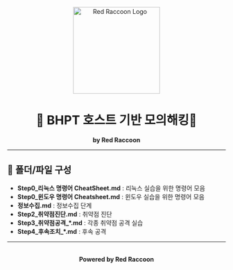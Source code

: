 <p align="center">
  <img src="https://blog.redraccoon.kr/assets/images/Color%20logo%20-%20no%20background-1.png" width="200" alt="Red Raccoon Logo"/>
</p>

<h1 align="center">🦝 BHPT 호스트 기반 모의해킹🦝</h1>
<p align="center">
  <b>by Red Raccoon</b>
</p>

---
## 📂 폴더/파일 구성

- **Step0_리눅스 명령어 CheatSheet.md** : 리눅스 실습을 위한 명령어 모음
- **Step0_윈도우 명령어 Cheatsheet.md** : 윈도우 실습을 위한 명령어 모음
- **정보수집.md** : 정보수집 단계 
- **Step2_취약점진단.md** : 취약점 진단 
- **Step3_취약점공격_*.md** : 각종 취약점 공격 실습
- **Step4_후속조치_*.md** : 후속 공격

---

<p align="center">
  <br>
  <b>Powered by Red Raccoon</b>
</p>
